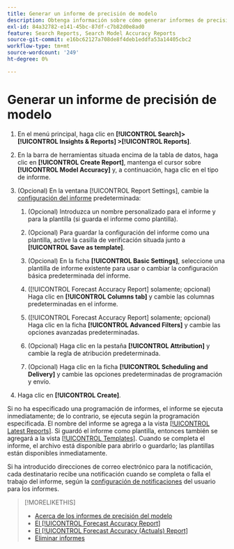 ```yaml
---
title: Generar un informe de precisión de modelo
description: Obtenga información sobre cómo generar informes de precisión del modelo.
exl-id: 84a32782-e141-45bc-87df-c7b82d0e8ad0
feature: Search Reports, Search Model Accuracy Reports
source-git-commit: e16bc62127a708de8f4deb1eddfa53a14405cbc2
workflow-type: tm+mt
source-wordcount: '249'
ht-degree: 0%

---
```


# Generar un informe de precisión de modelo

1. En el menú principal, haga clic en **[!UICONTROL Search]> [!UICONTROL Insights & Reports] >[!UICONTROL Reports]**.

1. En la barra de herramientas situada encima de la tabla de datos, haga clic en **[!UICONTROL Create Report]**, mantenga el cursor sobre **[!UICONTROL Model Accuracy]** y, a continuación, haga clic en el tipo de informe.

1. (Opcional) En la ventana [!UICONTROL Report Settings], cambie la [configuración del informe](forecast-accuracy-report.md) predeterminada:

   1. (Opcional) Introduzca un nombre personalizado para el informe y para la plantilla (si guarda el informe como plantilla).

   1. (Opcional) Para guardar la configuración del informe como una plantilla, active la casilla de verificación situada junto a **[!UICONTROL Save as template]**.

   1. (Opcional) En la ficha **[!UICONTROL Basic Settings]**, seleccione una plantilla de informe existente para usar o cambiar la configuración básica predeterminada del informe.

   1. ([!UICONTROL Forecast Accuracy Report] solamente; opcional) Haga clic en **[!UICONTROL Columns tab]** y cambie las columnas predeterminadas en el informe.

   1. ([!UICONTROL Forecast Accuracy Report] solamente; opcional) Haga clic en la ficha **[!UICONTROL Advanced Filters]** y cambie las opciones avanzadas predeterminadas.

   1. (Opcional) Haga clic en la pestaña **[!UICONTROL Attribution]** y cambie la regla de atribución predeterminada.

   1. (Opcional) Haga clic en la ficha **[!UICONTROL Scheduling and Delivery]** y cambie las opciones predeterminadas de programación y envío.

1. Haga clic en **[!UICONTROL Create]**.

Si no ha especificado una programación de informes, el informe se ejecuta inmediatamente; de lo contrario, se ejecuta según la programación especificada. El nombre del informe se agrega a la vista [[!UICONTROL Latest Reports]](/help/search-social-commerce/reports/report-about.md). Si guardó el informe como plantilla, entonces también se agregará a la vista [[!UICONTROL Templates]](/help/search-social-commerce/reports/report-about.md). Cuando se completa el informe, el archivo está disponible para abrirlo o guardarlo; las plantillas están disponibles inmediatamente.

Si ha introducido direcciones de correo electrónico para la notificación, cada destinatario recibe una notificación cuando se completa o falla el trabajo del informe, según la [configuración de notificaciones](/help/search-social-commerce/notifications/notification-edit.md) del usuario para los informes.

>[!MORELIKETHIS]
>
>* [Acerca de los informes de precisión del modelo](/help/search-social-commerce/reports/management/model-accuracy/model-accuracy-report-about.md)
>* [El [!UICONTROL Forecast Accuracy Report]](forecast-accuracy-report.md)
>* [El [!UICONTROL Forecast Accuracy (Actuals) Report]](forecast-accuracy-actuals-report.md)
>* [Eliminar informes](/help/search-social-commerce/reports/management/report-delete.md)
